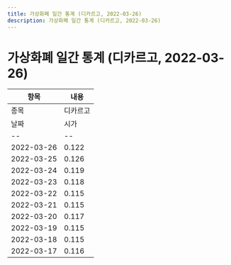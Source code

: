 ```yaml
---
title: 가상화폐 일간 통계 (디카르고, 2022-03-26)
description: 가상화폐 일간 통계 (디카르고, 2022-03-26)
---
```


가상화폐 일간 통계 (디카르고, 2022-03-26)
===

|항목|내용|
|--|--|
|종목|디카르고||마켓|KRW-DKA||종류|일 단위 캔들||기간|2022-03-17T09:00:00 - 2022-03-26T09:00:00|
|날짜|시가|저가|고가|종가|비고|
|--|--|--|--|--|--|
|2022-03-26|0.122|0.12|0.123|0.12|    |
|2022-03-25|0.126|0.121|0.126|0.123|    |
|2022-03-24|0.119|0.118|0.127|0.126|    |
|2022-03-23|0.118|0.117|0.12|0.12|    |
|2022-03-22|0.115|0.115|0.119|0.119|    |
|2022-03-21|0.115|0.113|0.116|0.116|    |
|2022-03-20|0.117|0.114|0.117|0.116|    |
|2022-03-19|0.115|0.114|0.117|0.117|    |
|2022-03-18|0.115|0.113|0.117|0.116|    |
|2022-03-17|0.116|0.113|0.116|0.115|    |
